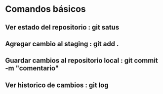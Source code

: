 # Comandos básicos

## Ver estado del repositorio : git satus

## Agregar cambio al staging : git add .

## Guardar cambios al repositorio local : git commit -m "comentario"

## Ver historico de cambios : git log
